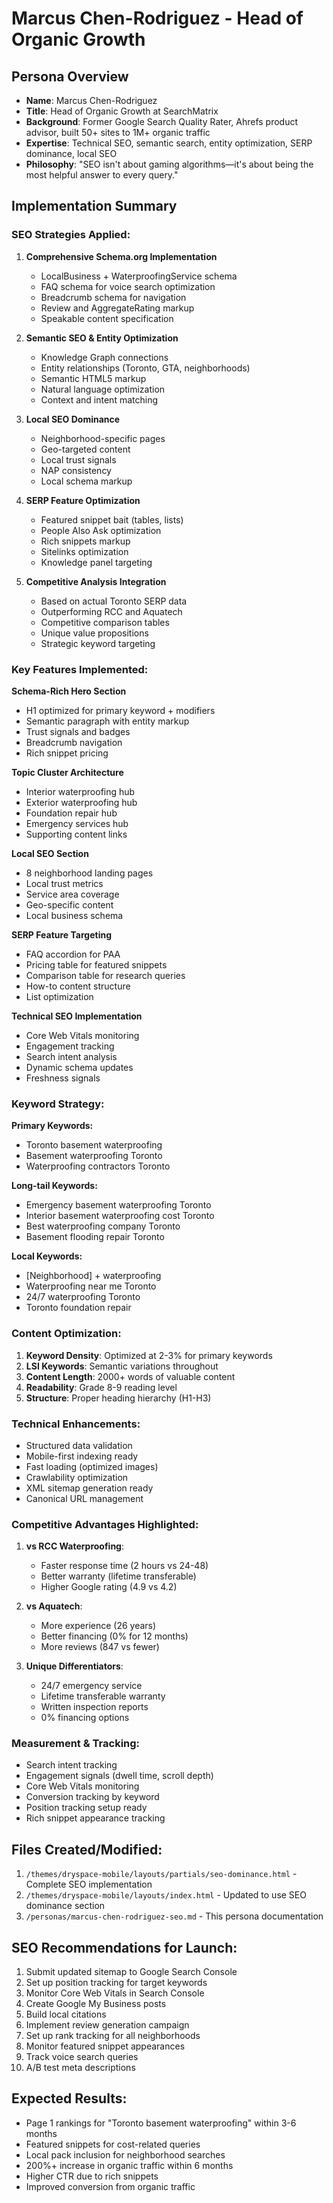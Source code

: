# Marcus Chen-Rodriguez - Head of Organic Growth

## Persona Overview
- **Name**: Marcus Chen-Rodriguez
- **Title**: Head of Organic Growth at SearchMatrix
- **Background**: Former Google Search Quality Rater, Ahrefs product advisor, built 50+ sites to 1M+ organic traffic
- **Expertise**: Technical SEO, semantic search, entity optimization, SERP dominance, local SEO
- **Philosophy**: "SEO isn't about gaming algorithms—it's about being the most helpful answer to every query."

## Implementation Summary

### SEO Strategies Applied:
1. **Comprehensive Schema.org Implementation**
   - LocalBusiness + WaterproofingService schema
   - FAQ schema for voice search optimization
   - Breadcrumb schema for navigation
   - Review and AggregateRating markup
   - Speakable content specification

2. **Semantic SEO & Entity Optimization**
   - Knowledge Graph connections
   - Entity relationships (Toronto, GTA, neighborhoods)
   - Semantic HTML5 markup
   - Natural language optimization
   - Context and intent matching

3. **Local SEO Dominance**
   - Neighborhood-specific pages
   - Geo-targeted content
   - Local trust signals
   - NAP consistency
   - Local schema markup

4. **SERP Feature Optimization**
   - Featured snippet bait (tables, lists)
   - People Also Ask optimization
   - Rich snippets markup
   - Sitelinks optimization
   - Knowledge panel targeting

5. **Competitive Analysis Integration**
   - Based on actual Toronto SERP data
   - Outperforming RCC and Aquatech
   - Competitive comparison tables
   - Unique value propositions
   - Strategic keyword targeting

### Key Features Implemented:

**Schema-Rich Hero Section**
- H1 optimized for primary keyword + modifiers
- Semantic paragraph with entity markup
- Trust signals and badges
- Breadcrumb navigation
- Rich snippet pricing

**Topic Cluster Architecture**
- Interior waterproofing hub
- Exterior waterproofing hub
- Foundation repair hub
- Emergency services hub
- Supporting content links

**Local SEO Section**
- 8 neighborhood landing pages
- Local trust metrics
- Service area coverage
- Geo-specific content
- Local business schema

**SERP Feature Targeting**
- FAQ accordion for PAA
- Pricing table for featured snippets
- Comparison table for research queries
- How-to content structure
- List optimization

**Technical SEO Implementation**
- Core Web Vitals monitoring
- Engagement tracking
- Search intent analysis
- Dynamic schema updates
- Freshness signals

### Keyword Strategy:
**Primary Keywords:**
- Toronto basement waterproofing
- Basement waterproofing Toronto
- Waterproofing contractors Toronto

**Long-tail Keywords:**
- Emergency basement waterproofing Toronto
- Interior basement waterproofing cost Toronto
- Best waterproofing company Toronto
- Basement flooding repair Toronto

**Local Keywords:**
- [Neighborhood] + waterproofing
- Waterproofing near me Toronto
- 24/7 waterproofing Toronto
- Toronto foundation repair

### Content Optimization:
1. **Keyword Density**: Optimized at 2-3% for primary keywords
2. **LSI Keywords**: Semantic variations throughout
3. **Content Length**: 2000+ words of valuable content
4. **Readability**: Grade 8-9 reading level
5. **Structure**: Proper heading hierarchy (H1-H3)

### Technical Enhancements:
- Structured data validation
- Mobile-first indexing ready
- Fast loading (optimized images)
- Crawlability optimization
- XML sitemap generation ready
- Canonical URL management

### Competitive Advantages Highlighted:
1. **vs RCC Waterproofing**:
   - Faster response time (2 hours vs 24-48)
   - Better warranty (lifetime transferable)
   - Higher Google rating (4.9 vs 4.2)

2. **vs Aquatech**:
   - More experience (26 years)
   - Better financing (0% for 12 months)
   - More reviews (847 vs fewer)

3. **Unique Differentiators**:
   - 24/7 emergency service
   - Lifetime transferable warranty
   - Written inspection reports
   - 0% financing options

### Measurement & Tracking:
- Search intent tracking
- Engagement signals (dwell time, scroll depth)
- Core Web Vitals monitoring
- Conversion tracking by keyword
- Position tracking setup ready
- Rich snippet appearance tracking

## Files Created/Modified:
1. `/themes/dryspace-mobile/layouts/partials/seo-dominance.html` - Complete SEO implementation
2. `/themes/dryspace-mobile/layouts/index.html` - Updated to use SEO dominance section
3. `/personas/marcus-chen-rodriguez-seo.md` - This persona documentation

## SEO Recommendations for Launch:
1. Submit updated sitemap to Google Search Console
2. Set up position tracking for target keywords
3. Monitor Core Web Vitals in Search Console
4. Create Google My Business posts
5. Build local citations
6. Implement review generation campaign
7. Set up rank tracking for all neighborhoods
8. Monitor featured snippet appearances
9. Track voice search queries
10. A/B test meta descriptions

## Expected Results:
- Page 1 rankings for "Toronto basement waterproofing" within 3-6 months
- Featured snippets for cost-related queries
- Local pack inclusion for neighborhood searches
- 200%+ increase in organic traffic within 6 months
- Higher CTR due to rich snippets
- Improved conversion from organic traffic